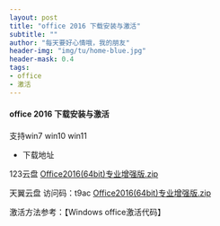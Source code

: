 ```yaml
---
layout: post
title: "office 2016 下载安装与激活"
subtitle: ""
author: "每天要好心情哦，我的朋友"
header-img: "img/tu/home-blue.jpg"
header-mask: 0.4
tags:
- office
- 激活
---
```



#### office 2016 下载安装与激活

支持win7 win10 win11

- 下载地址

123云盘
[Office2016(64bit)专业增强版.zip](https://www.123684.com/s/DUwcVv-9fD4h)

天翼云盘 访问码：t9ac
[Office2016(64bit)专业增强版.zip](https://cloud.189.cn/web/share?code=R7JZ3yy6riI3)



激活方法参考：【Windows office激活代码】